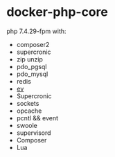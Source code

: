 # docker-php-core

php 7.4.29-fpm with:
- composer2
- supercronic
- zip unzip
- pdo_pgsql
- pdo_mysql 
- redis
- [ev](https://www.php.net/manual/zh/book.ev.php) 
- Supercronic
- sockets
- opcache
- pcntl && event
- swoole
- supervisord
- Composer
- Lua
